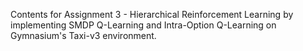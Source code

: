 Contents for Assignment 3 - Hierarchical Reinforcement Learning by implementing SMDP Q-Learning and Intra-Option Q-Learning on Gymnasium's Taxi-v3 environment.
